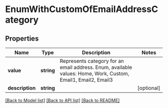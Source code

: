 # EnumWithCustomOfEmailAddressCategory

## Properties
Name | Type | Description | Notes
------------ | ------------- | ------------- | -------------
**value** | **string** | Represents category for an email address. Enum, available values: Home, Work, Custom, Email1, Email2, Email3 | 
**description** | **string** |  | [optional] 



[[Back to Model list]](README.md#documentation-for-models) [[Back to API list]](README.md#documentation-for-api-endpoints) [[Back to README]](README.md)


